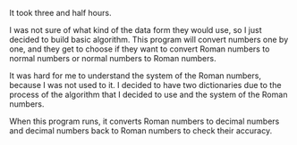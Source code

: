 It took three and half hours.

I was not sure of what kind of the data form they would use, so I just decided to build basic algorithm. 
This program will convert numbers one by one, and they get to choose if they want to convert Roman numbers to normal numbers or normal numbers to Roman numbers.

It was hard for me to understand the system of the Roman numbers, because I was not used to it.
I decided to have two dictionaries due to the process of the algorithm that I decided to use and the system of the Roman numbers.

When this program runs, it converts Roman numbers to decimal numbers and decimal numbers back to Roman numbers to check their accuracy.

